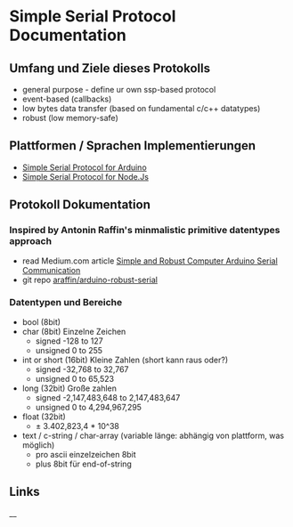 # Simple Serial Protocol Documentation

## Umfang und Ziele dieses Protokolls
* general purpose - define ur own ssp-based protocol
* event-based (callbacks)
* low bytes data transfer (based on fundamental c/c++ datatypes)
* robust (low memory-safe)

## Plattformen / Sprachen Implementierungen
* [Simple Serial Protocol for Arduino]
* [Simple Serial Protocol for Node.Js]

## Protokoll Dokumentation

### Inspired by Antonin Raffin's minmalistic primitive datentypes approach
* read Medium.com article [Simple and Robust Computer Arduino Serial Communication]
* git repo [araffin/arduino-robust-serial]

### Datentypen und Bereiche
* bool (8bit)
* char (8bit) Einzelne Zeichen
    * signed -128 to 127
    * unsigned 0 to 255
* int or short (16bit) Kleine Zahlen (short kann raus oder?)
    * signed -32,768 to 32,767
    * unsigned 0 to 65,523 
* long (32bit) Große zahlen
    * signed -2,147,483,648 to 2,147,483,647
    * unsigned 0 to 4,294,967,295  
* float (32bit)
    * ± 3.402,823,4 * 10^38
* text / c-string / char-array (variable länge: abhängig von plattform, was möglich)
    * pro ascii einzelzeichen 8bit
    * plus 8bit für end-of-string

## Links
[Simple Serial Protocol for Arduino]:https://gitlab.com/yesbotics/simple-serial-protocol/simple-serial-protocol-arduino
[Simple Serial Protocol for Node.Js]:https://gitlab.com/yesbotics/simple-serial-protocol/simple-serial-protocol-node
[Simple and Robust Computer Arduino Serial Communication]:https://medium.com/@araffin/simple-and-robust-computer-arduino-serial-communication-f91b95596788
[araffin/arduino-robust-serial]:https://github.com/araffin/arduino-robust-serial
__